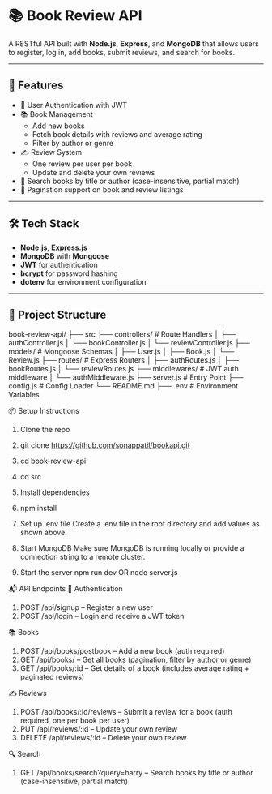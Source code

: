# 📚 Book Review API

A RESTful API built with **Node.js**, **Express**, and **MongoDB** that allows users to register, log in, add books, submit reviews, and search for books.

---

## 🚀 Features

- 🔐 User Authentication with JWT
- 📚 Book Management
  - Add new books
  - Fetch book details with reviews and average rating
  - Filter by author or genre
- ✍️ Review System
  - One review per user per book
  - Update and delete your own reviews
- 🔎 Search books by title or author (case-insensitive, partial match)
- 🔁 Pagination support on book and review listings

---

## 🛠 Tech Stack

- **Node.js**, **Express.js**
- **MongoDB** with **Mongoose**
- **JWT** for authentication
- **bcrypt** for password hashing
- **dotenv** for environment configuration

---

## 📂 Project Structure

book-review-api/
 ├── src
     ├── controllers/ # Route Handlers
     │ ├── authController.js
     │ ├── bookController.js
     │ └── reviewController.js
     ├── models/ # Mongoose Schemas
     │ ├──  User.js
     │ ├── Book.js
     │ └── Review.js
     ├── routes/ # Express Routers
     │ ├── authRoutes.js
     │ ├── bookRoutes.js
     │ └── reviewRoutes.js
     ├── middlewares/ # JWT auth middleware
     │ └── authMiddleware.js
     ├── server.js # Entry Point
     ├── config.js # Config Loader
└── README.md
├── .env # Environment Variables

📦 Setup Instructions
1. Clone the repo
1. git clone https://github.com/sonappatil/bookapi.git
2. cd book-review-api
3. cd src

2. Install dependencies
1. npm install

3. Set up .env file
   Create a .env file in the root directory and add values as shown above.

4. Start MongoDB
   Make sure MongoDB is running locally or provide a connection string to a remote cluster.

5. Start the server
npm run dev
OR
node server.js

📬 API Endpoints
🔐 Authentication
1. POST /api/signup – Register a new user
2. POST /api/login – Login and receive a JWT token

📚 Books
1. POST /api/books/postbook – Add a new book (auth required)
2. GET /api/books/ – Get all books (pagination, filter by author or genre)
3. GET /api/books/:id – Get details of a book (includes average rating + paginated reviews)

✍️ Reviews
1. POST /api/books/:id/reviews – Submit a review for a book (auth required, one per book per user)
2. PUT /api/reviews/:id – Update your own review
3. DELETE /api/reviews/:id – Delete your own review

🔍 Search
1. GET /api/books/search?query=harry – Search books by title or author (case-insensitive, partial match)
